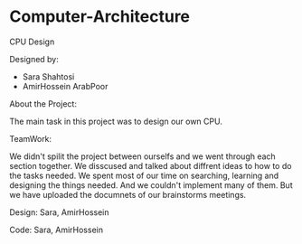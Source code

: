# Computer-Architecture
CPU Design

Designed by:
  - Sara Shahtosi
  - AmirHossein ArabPoor


About the Project:

The main task in this project was to design our own CPU.


TeamWork:

We didn't spilit the project between ourselfs and we went through each section together. We disscused and talked about diffrent ideas to how to do the tasks needed. We spent most of our time on searching, learning and designing the things needed. And we couldn't implement many of them. But we have uploaded the documnets of our brainstorms meetings.

Design: Sara, AmirHossein

Code: Sara, AmirHossein
